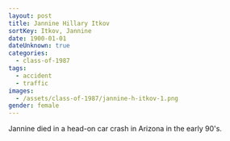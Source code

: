 ```yaml
---
layout: post
title: Jannine Hillary Itkov
sortKey: Itkov, Jannine
date: 1900-01-01
dateUnknown: true
categories:
  - class-of-1987
tags:
  - accident
  - traffic
images:
  - /assets/class-of-1987/jannine-h-itkov-1.png
gender: female
---
```

Jannine died in a head-on car crash in Arizona in the early 90's.
